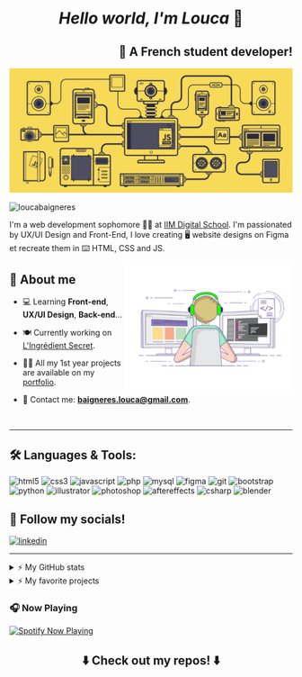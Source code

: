 <h1 align="center"> <i>Hello world, I'm Louca</i> 👋</h1>

<h2 align="right"> 🥐 A French student developer! </h2>

![](./images/animation-banner.gif)

<p align="left"> 
    <img src="https://komarev.com/ghpvc/?username=loucabaigneres&label=Profile%20views&color=0e75b6&style=flat" alt="loucabaigneres" />
</p>

I'm a web development sophomore 👨‍🎓 at [IIM Digital School](https://www.iim.fr/). I'm passionated by UX/UI Design and Front-End, I love creating :desktop_computer: website designs on Figma et recreate them in :keyboard: HTML, CSS and JS.

<img align="right" alt="Programming" width="300" src="./images/animation.gif"/>

## 🤔 About me

-   💻 Learning **Front-end**, **UX/UI Design**, **Back-end**...

-   🍽️ Currently working on [L'Ingrédient Secret](https://www.figma.com/file/mA8HKrLQexdmYsxSXW7o9i/L'ingredient-Secret?type=design&node-id=0%3A1&mode=design&t=85epUUpoDSpcpjAb-1).

-   👨‍💻 All my 1st year projects are available on my [portfolio](https://loucabaigneres.github.io/Portfolio-IIM/).

-   📩 Contact me: **baigneres.louca@gmail.com**.

<br>
<hr>

## 🛠️ Languages & Tools:

<p align="left">
    <img alt="html5" height="40" width="40" src='https://cdn.jsdelivr.net/gh/devicons/devicon/icons/html5/html5-original.svg'>
    <img alt="css3" height="40" width="40" src='https://cdn.jsdelivr.net/gh/devicons/devicon/icons/css3/css3-original.svg'>
    <img alt="javascript" height="40" width="40" src='https://cdn.jsdelivr.net/gh/devicons/devicon/icons/javascript/javascript-original.svg'>
    <img alt="php" height="40" width="40" src='https://cdn.jsdelivr.net/gh/devicons/devicon/icons/php/php-original.svg'>
    <img alt="mysql" height="40" width="40" src='https://cdn.jsdelivr.net/gh/devicons/devicon/icons/mysql/mysql-original.svg'>
    <img alt="figma" height="40" width="40" src='https://cdn.jsdelivr.net/gh/devicons/devicon/icons/figma/figma-original.svg'>
    <img alt="git" height="40" width="40" src='https://cdn.jsdelivr.net/gh/devicons/devicon/icons/git/git-original.svg'>
    <img alt="bootstrap" height="40" width="40" src='https://cdn.jsdelivr.net/gh/devicons/devicon/icons/bootstrap/bootstrap-original.svg'>
    <img alt="python" height="40" width="40" src='https://cdn.jsdelivr.net/gh/devicons/devicon/icons/python/python-original.svg'>
    <img alt="illustrator" height="40" width="40" src='https://cdn.jsdelivr.net/gh/devicons/devicon/icons/illustrator/illustrator-plain.svg'>
    <img alt="photoshop" height="40" width="40" src='https://cdn.jsdelivr.net/gh/devicons/devicon/icons/photoshop/photoshop-plain.svg'>
    <img alt="aftereffects" height="40" width="40" src='https://cdn.jsdelivr.net/gh/devicons/devicon/icons/aftereffects/aftereffects-plain.svg'>
    <img alt="csharp" height="40" width="40" src='https://cdn.jsdelivr.net/gh/devicons/devicon/icons/csharp/csharp-original.svg'>
    <img alt="blender" height="40" width="40" src='https://cdn.jsdelivr.net/gh/devicons/devicon/icons/blender/blender-original.svg'>
</p>

## 🔗 Follow my socials!

<p align="left">
    <a href="https://linkedin.com/in/loucabaigneres">
        <img alt="linkedin" height="40" width="40" src='https://cdn.jsdelivr.net/gh/devicons/devicon/icons/linkedin/linkedin-original.svg'>
    </a>
</p>

<hr />

<details>
  <summary>⚡ My GitHub stats</summary>

| <img align="left" height="150" src="https://github-readme-stats-hntyrnmon-loucabaigneres.vercel.app/api/top-langs/?username=loucabaigneres&theme=onedark&hide_border=true&show_icons=true&locale=en&layout=compact" alt="loucabaigneres" /> | <img align="" height="150" alt="loucabaigneres's GitHub Stats" src="https://github-readme-stats-hntyrnmon-loucabaigneres.vercel.app/api?username=loucabaigneres&show_icons=true&hide_border=true&title_color=ff652f&icon_color=FFE400&bg_color=282c34&text_color=ffffff&border_color=0c1a25" /> |
| ------------------------------------------------------------------------------------------------------------------------------------------------------------------------------------------------------------------------------------------- | ----------------------------------------------------------------------------------------------------------------------------------------------------------------------------------------------------------------------------------------------------------------------------------------------- |

  <!-- <img align="left" height="150" src="https://github-readme-stats-hntyrnmon-loucabaigneres.vercel.app/api/top-langs/?username=loucabaigneres&theme=onedark&hide_border=true&show_icons=true&locale=en&layout=compact" alt="loucabaigneres" />
  <img align="" height="150" alt="loucabaigneres's GitHub Stats" src="https://github-readme-stats-hntyrnmon-loucabaigneres.vercel.app/api?username=loucabaigneres&show_icons=true&hide_border=true&title_color=ff652f&icon_color=FFE400&bg_color=282c34&text_color=ffffff&border_color=0c1a25" /> -->

</details>

<details>
    <summary>⚡ My favorite projects</summary>
    <a href="https://github.com/loucabaigneres/axe-project">
        <img align="center" width="300" src="https://github-readme-stats-hntyrnmon-loucabaigneres.vercel.app/api/pin/?username=loucabaigneres&repo=axe-project&theme=buefy" />
    </a>
    <a href="https://github.com/loucabaigneres/portfolio-iim">
        <img align="center" width="300" src="https://github-readme-stats-hntyrnmon-loucabaigneres.vercel.app/api/pin/?username=loucabaigneres&repo=portfolio-iim&theme=buefy" />
    </a>

</details>

### 🎧 Now Playing

[<img src="https://spotify-now-playing-jh98ddxd3-loucabaigneres.vercel.app/api/spotify" alt="Spotify Now Playing" width="350">](https://open.spotify.com/user/dqszsaanzaljdxchvcgf5dx8j)

<h2 align="center">⬇️ Check out my repos! ⬇️</h2>

<!-- Icônes classiques -->
<!-- <p align="left">
    <img height="40" width="40" src='https://cdn.jsdelivr.net/gh/devicons/devicon/icons/html5/html5-original.svg'>
    <img height="40" width="40" src='https://cdn.jsdelivr.net/gh/devicons/devicon/icons/css3/css3-original.svg'>
    <img height="40" width="40" src='https://cdn.jsdelivr.net/gh/devicons/devicon/icons/javascript/javascript-original.svg'>
    <img height="40" width="40" src='https://cdn.jsdelivr.net/gh/devicons/devicon/icons/php/php-original.svg'>
    <img height="40" width="40" src='https://cdn.jsdelivr.net/gh/devicons/devicon/icons/mysql/mysql-original.svg'>
    <img height="40" width="40" src='https://cdn.jsdelivr.net/gh/devicons/devicon/icons/figma/figma-original.svg'>
    <img height="40" width="40" src='https://cdn.jsdelivr.net/gh/devicons/devicon/icons/git/git-original.svg'>
    <img height="40" width="40" src='https://cdn.jsdelivr.net/gh/devicons/devicon/icons/bootstrap/bootstrap-original.svg'>
    <img height="40" width="40" src='https://cdn.jsdelivr.net/gh/devicons/devicon/icons/python/python-original.svg'>
    <img height="40" width="40" src='https://cdn.jsdelivr.net/gh/devicons/devicon/icons/illustrator/illustrator-plain.svg'>
    <img height="40" width="40" src='https://cdn.jsdelivr.net/gh/devicons/devicon/icons/photoshop/photoshop-plain.svg'>
    <img height="40" width="40" src='https://cdn.jsdelivr.net/gh/devicons/devicon/icons/aftereffects/aftereffects-plain.svg'>
    <img height="40" width="40" src='https://cdn.jsdelivr.net/gh/devicons/devicon/icons/csharp/csharp-original.svg'>
    <img height="40" width="40" src='https://cdn.jsdelivr.net/gh/devicons/devicon/icons/blender/blender-original.svg'>
</p> -->

<!-- Icônes simples -->
<!-- <p align="left">
    <img height="40" width="40" src="https://cdn.jsdelivr.net/npm/simple-icons@v9/icons/html5.svg" />
    <img height="40" width="40" src="https://cdn.jsdelivr.net/npm/simple-icons@v9/icons/css3.svg" />
    <img height="40" width="40" src="https://cdn.jsdelivr.net/npm/simple-icons@v9/icons/javascript.svg" />
    <img height="40" width="40" src="https://cdn.jsdelivr.net/npm/simple-icons@v9/icons/php.svg" />
    <img height="40" width="40" src="https://cdn.jsdelivr.net/npm/simple-icons@v9/icons/mysql.svg" />
    <img height="40" width="40" src="https://cdn.jsdelivr.net/npm/simple-icons@v9/icons/figma.svg" />
    <img height="40" width="40" src="https://cdn.jsdelivr.net/npm/simple-icons@v9/icons/git.svg" />
    <img height="40" width="40" src="https://cdn.jsdelivr.net/npm/simple-icons@v9/icons/bootstrap.svg" />
    <img height="40" width="40" src="https://cdn.jsdelivr.net/npm/simple-icons@v9/icons/python.svg" />
    <img height="40" width="40" src="https://cdn.jsdelivr.net/npm/simple-icons@v9/icons/adobeillustrator.svg" />
    <img height="40" width="40" src="https://cdn.jsdelivr.net/npm/simple-icons@v9/icons/adobephotoshop.svg" />
    <img height="40" width="40" src="https://cdn.jsdelivr.net/npm/simple-icons@v9/icons/adobeaftereffects.svg" />
    <img height="40" width="40" src="https://cdn.jsdelivr.net/npm/simple-icons@v9/icons/csharp.svg" />
    <img height="40" width="40" src="https://cdn.jsdelivr.net/npm/simple-icons@v9/icons/blender.svg" />
</p> -->
